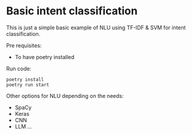 Basic intent classification
==========================

This is just a simple basic example of NLU using TF-IDF & SVM for intent classification.


Pre requisites:
- To have poetry installed

Run code:
```
poetry install
poetry run start
```

Other options for NLU depending on the needs:

- SpaCy
- Keras
- CNN
- LLM
...

